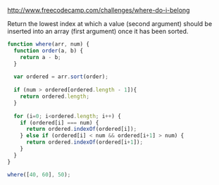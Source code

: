 http://www.freecodecamp.com/challenges/where-do-i-belong

Return the lowest index at which a value (second argument) should be inserted into an array (first argument) once it has been sorted.

```javascript
function where(arr, num) {
  function order(a, b) {
    return a - b;
  }
  
  var ordered = arr.sort(order);
  
  if (num > ordered[ordered.length - 1]){
    return ordered.length;
  }
  
  for (i=0; i<ordered.length; i++) {
    if (ordered[i] === num) {
      return ordered.indexOf(ordered[i]);
    } else if (ordered[i] < num && ordered[i+1] > num) {
      return ordered.indexOf(ordered[i+1]);
    }
  }
}

where([40, 60], 50);
```
